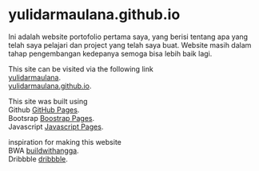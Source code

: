 # yulidarmaulana.github.io

Ini adalah website portofolio pertama saya, yang berisi tentang apa yang telah saya pelajari dan project yang telah saya buat.
Website masih dalam tahap pengembangan kedepanya semoga bisa lebih baik lagi.

This site can be visited via the following link <br>
[yulidarmaulana]([https://yulidar.netlify.app/](https://yulidarmaulana.vercel.app/)). <br>
[yulidarmaulana.github.io](yulidarmaulana.github.io).

This site was built using <br> 
Github [GitHub Pages](https://pages.github.com/). <br>
Bootsrap [Boostrap Pages](https://getbootstrap.com/). <br>
Javascript [Javascript Pages](https://www.javascript.com/).

inspiration for making this website <br>
BWA [buildwithangga](buildwithangga.com). <br>
Dribbble [dribbble](https://dribbble.com/). <br>
